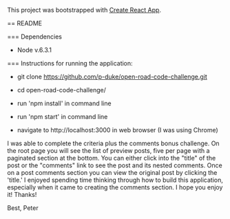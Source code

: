 This project was bootstrapped with [Create React App](https://github.com/facebookincubator/create-react-app).

== README

=== Dependencies

* Node v.6.3.1 

=== Instructions for running the application:

* git clone https://github.com/p-duke/open-road-code-challenge.git

* cd open-road-code-challenge/

* run 'npm install' in command line

* run 'npm start' in command line

* navigate to http://localhost:3000 in web browser (I was using Chrome)

I was able to complete the criteria plus the comments bonus challenge. On the root page you will see the list of preview posts, five per page with a paginated section at the bottom.
You can either click into the "title" of the post or the "comments" link to see the post and its nested comments. Once on a post comments section you can view the original post by clicking the 'title.' I enjoyed spending time thinking through how to build this application,
especially when it came to creating the comments section. I hope you enjoy it! Thanks!

Best,
Peter


